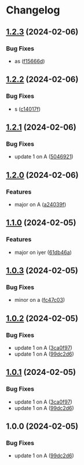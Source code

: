 # Changelog

## [1.2.3](https://github.com/nprashiyer/mtult-helm/compare/iyer-v1.2.2...iyer-v1.2.3) (2024-02-06)


### Bug Fixes

* as ([f15666d](https://github.com/nprashiyer/mtult-helm/commit/f15666d3a301830a41bece078fa4ee660546da9a))

## [1.2.2](https://github.com/nprashiyer/mtult-helm/compare/iyer-v1.2.1...iyer-v1.2.2) (2024-02-06)


### Bug Fixes

* s ([c14017f](https://github.com/nprashiyer/mtult-helm/commit/c14017f0e8a5357660d0aa2a7b332daf131ac1fb))

## [1.2.1](https://github.com/nprashiyer/mtult-helm/compare/iyer-v1.2.0...iyer-v1.2.1) (2024-02-06)


### Bug Fixes

* update 1 on A ([5046921](https://github.com/nprashiyer/mtult-helm/commit/504692133ce22ef4f998c1ec04863287e5f56d76))

## [1.2.0](https://github.com/nprashiyer/mtult-helm/compare/iyer-v1.1.0...iyer-v1.2.0) (2024-02-06)


### Features

* major on A ([a24039f](https://github.com/nprashiyer/mtult-helm/commit/a24039fc93ee6c8e11364796eed4896ad0933d57))

## [1.1.0](https://github.com/nprashiyer/mtult-helm/compare/iyer-v1.0.3...iyer-v1.1.0) (2024-02-05)


### Features

* major on iyer ([61db46a](https://github.com/nprashiyer/mtult-helm/commit/61db46ae05b22d7939dce09fb26d55365bcb4689))

## [1.0.3](https://github.com/nprashiyer/mtult-helm/compare/iyer-v1.0.2...iyer-v1.0.3) (2024-02-05)


### Bug Fixes

* minor on a ([fc47c03](https://github.com/nprashiyer/mtult-helm/commit/fc47c031a9e55048acb149931ed9a5002ac23194))

## [1.0.2](https://github.com/nprashiyer/mtult-helm/compare/iyer-v1.0.1...iyer-v1.0.2) (2024-02-05)


### Bug Fixes

* update 1 on A ([3ca0f97](https://github.com/nprashiyer/mtult-helm/commit/3ca0f9790599ac8c3d38fcf76be888aaeb6e61d6))
* update 1 on A ([99dc2d6](https://github.com/nprashiyer/mtult-helm/commit/99dc2d66c7ee82ec10e6f40a49bd3d3d2bed0d66))

## [1.0.1](https://github.com/nprashiyer/mtult-helm/compare/iyer-v1.0.0...iyer-v1.0.1) (2024-02-05)


### Bug Fixes

* update 1 on A ([3ca0f97](https://github.com/nprashiyer/mtult-helm/commit/3ca0f9790599ac8c3d38fcf76be888aaeb6e61d6))
* update 1 on A ([99dc2d6](https://github.com/nprashiyer/mtult-helm/commit/99dc2d66c7ee82ec10e6f40a49bd3d3d2bed0d66))

## 1.0.0 (2024-02-05)


### Bug Fixes

* update 1 on A ([99dc2d6](https://github.com/nprashiyer/mtult-helm/commit/99dc2d66c7ee82ec10e6f40a49bd3d3d2bed0d66))
